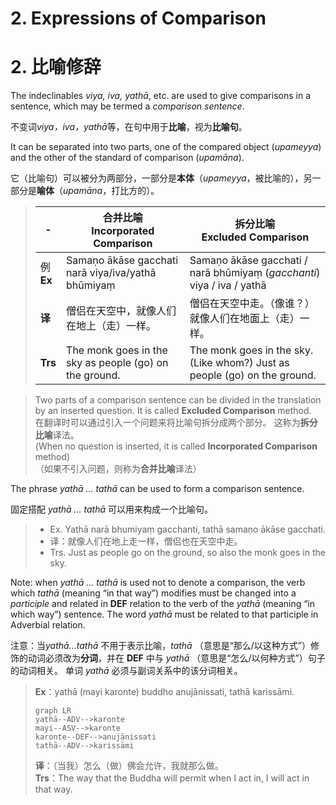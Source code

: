 # 2. Expressions of Comparison
# 2. 比喻修辞
The indeclinables *viya, iva, yathā*, etc. are used to give comparisons in a sentence, which may be termed a *comparison sentence*.

不变词*viya，iva，yathā*等，在句中用于**比喻**，视为**比喻句**。

It can be separated into two parts, one of the compared object (*upameyya*) and the other of the standard of comparison (*upamāna*).

它（比喻句）可以被分为两部分，一部分是**本体**（*upameyya*，被比喻的），另一部分是**喻体**（*upamāna*，打比方的）。

>|-|**合并比喻**<br>**Incorporated Comparison**|**拆分比喻**<br>**Excluded Comparison**|
>|-|-|-|
>|例<br>**Ex**|Samaṇo ākāse gacchati narā viya/iva/yathā bhūmiyaṃ|Samaṇo ākāse gacchati / narā bhūmiyaṃ (*gacchanti*) viya / iva / yathā|
>|**译**|僧侣在天空中，就像人们在地上（走）一样。|僧侣在天空中走。（像谁？）就像人们在地面上（走）一样。|
>|**Trs**|The monk goes in the sky as people (go) on the ground.|The monk goes in the sky. (Like whom?) Just as people (go) on the ground.|


>Two parts of a comparison sentence can be divided in the translation by an inserted question.
It is called **Excluded Comparison** method.<br>
>在翻译时可以通过引入一个问题来将比喻句拆分成两个部分。
这称为**拆分比喻**译法。<br>
(When no question is inserted, it is called **Incorporated Comparison** method)<br>
（如果不引入问题，则称为**合并比喻**译法）

The phrase *yathā … tathā* can be used to form a comparison sentence.

固定搭配 *yathā … tathā* 可以用来构成一个比喻句。

>- Ex. Yathā narā bhumiyaṃ gacchanti, tathā samaṇo ākāse gacchati.
>- 译：就像人们在地上走一样，僧侣也在天空中走。
>- Trs. Just as people go on the ground, so also the monk goes in the sky.

Note: when *yathā … tathā* is used not to denote a comparison, the verb which *tathā* (meaning “in that way”) modifies must be changed into a *participle* and related in **DEF** relation to the verb of the *yathā* (meaning “in which way”) sentence.
The word *yathā* must be related to that participle in Adverbial relation.

注意：当*yathā...tathā* 不用于表示比喻，*tathā* （意思是“那么/以这种方式”）修饰的动词必须改为**分词**，并在 **DEF** 中与 *yathā* （意思是“怎么/以何种方式”）句子的动词相关。
单词 *yathā* 必须与副词关系中的该分词相关。

>**Ex**：yathā (mayi karonte) buddho anujānissati, tathā karissāmi.
>```mermaid
>graph LR
>yathā--ADV-->karonte
>mayi--ASV-->karonte
>karonte--DEF-->anujānissati
>tathā--ADV-->karissāmi
>```
>**译**：（当我）怎么（做）佛会允许，我就那么做。<br>
>**Trs**：The way that the Buddha will permit when I act in, I will act in that way.


